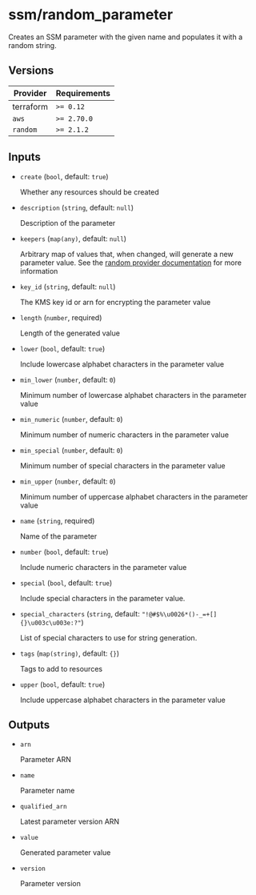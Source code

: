# ssm/random_parameter

Creates an SSM parameter with the given name and populates it with a random string.

<!-- bin/docs -->

## Versions

| Provider | Requirements |
|-|-|
| terraform | `>= 0.12` |
| `aws` | `>= 2.70.0` |
| `random` | `>= 2.1.2` |

## Inputs

* `create` (`bool`, default: `true`)

    Whether any resources should be created

* `description` (`string`, default: `null`)

    Description of the parameter

* `keepers` (`map(any)`, default: `null`)

    Arbitrary map of values that, when changed, will generate a new parameter value. See the [random provider documentation](https://registry.terraform.io/providers/hashicorp/random/latest/docs#resource-keepers) for more information

* `key_id` (`string`, default: `null`)

    The KMS key id or arn for encrypting the parameter value

* `length` (`number`, required)

    Length of the generated value

* `lower` (`bool`, default: `true`)

    Include lowercase alphabet characters in the parameter value

* `min_lower` (`number`, default: `0`)

    Minimum number of lowercase alphabet characters in the parameter value

* `min_numeric` (`number`, default: `0`)

    Minimum number of numeric characters in the parameter value

* `min_special` (`number`, default: `0`)

    Minimum number of special characters in the parameter value

* `min_upper` (`number`, default: `0`)

    Minimum number of uppercase alphabet characters in the parameter value

* `name` (`string`, required)

    Name of the parameter

* `number` (`bool`, default: `true`)

    Include numeric characters in the parameter value

* `special` (`bool`, default: `true`)

    Include special characters in the parameter value.

* `special_characters` (`string`, default: `"!@#$%\u0026*()-_=+[]{}\u003c\u003e:?"`)

    List of special characters to use for string generation.

* `tags` (`map(string)`, default: `{}`)

    Tags to add to resources

* `upper` (`bool`, default: `true`)

    Include uppercase alphabet characters in the parameter value



## Outputs

* `arn`

    Parameter ARN

* `name`

    Parameter name

* `qualified_arn`

    Latest parameter version ARN

* `value`

    Generated parameter value

* `version`

    Parameter version
